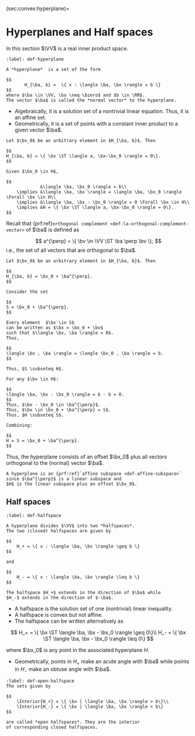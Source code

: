 (sec:convex:hyperplane)=
# Hyperplanes and Half spaces

In this section $\VV$ is a real inner product space.

````{prf:definition} Hyperplane
:label: def-hyperplane

A *hyperplane*  is a set of the form

$$
       H_{\ba, b} =  \{ x : \langle \ba, \bx \rangle = b \}
$$
where $\ba \in \VV, \ba \neq \bzero$ and $b \in \RR$.
The vector $\ba$ is called the *normal vector* to the hyperplane.
````


*  Algebraically, it is a solution set of a 
   nontrivial linear equation. 
   Thus, it is an affine set.
*  Geometrically, it is a set of points with a 
   constant inner product to a given vector $\ba$.

```{prf:theorem} Hyperplane second form
Let $\bx_0$ be an arbitrary element in $H_{\ba, b}$. Then

$$
H_{\ba, b} = \{ \bx \ST \langle a, \bx-\bx_0 \rangle = 0\}.
$$ 
```

```{prf:proof}
Given $\bx_0 \in H$,

$$
             &\langle \ba, \bx_0 \rangle = b\\
    \implies &\langle \ba, \bx \rangle = \langle \ba, \bx_0 \rangle \Forall \bx \in H\\
    \implies &\langle \ba, \bx - \bx_0 \rangle = 0 \Forall \bx \in H\\
    \implies &H = \{ \bx \ST \langle a, \bx-\bx_0 \rangle = 0\}.
$$
```

Recall that 
{prf:ref}`orthogonal complement <def-la-orthogonal-complement-vector>`
of $\ba$ is defined as

$$
a^{\perp} = \{ \bv \in \VV \ST  \ba \perp \bv \};
$$
i.e., the set of all vectors that are orthogonal to $\ba$.

```{prf:theorem} Hyperplane third form
Let $\bx_0$ be an arbitrary element in $H_{\ba, b}$. Then

$$
H_{\ba, b} = \bx_0 + \ba^{\perp}.
$$
```

```{prf:proof}
Consider the set

$$
S = \bx_0 + \ba^{\perp}. 
$$

Every element  $\bx \in S$
can be written as $\bx = \bx_0 + \bv$ 
such that $\langle \bv, \ba \rangle = 0$.
Thus,

$$
\langle \bx , \ba \rangle = \langle \bx_0 , \ba \rangle = b. 
$$

Thus, $S \subseteq H$.

For any $\bx \in H$:

$$
\langle \ba, \bx - \bx_0 \rangle = b - b = 0. 
$$
Thus, $\bx - \bx_0 \in \ba^{\perp}$. 
Thus, $\bx \in \bx_0 + \ba^{\perp} = S$.
Thus, $H \subseteq S$.

Combining:

$$
H = S = \bx_0 + \ba^{\perp}. 
$$
```
Thus, the hyperplane consists of an offset $\bx_0$ plus 
all vectors orthogonal to the (normal) vector $\ba$.

```{prf:observation}
A hyperplane is an {prf:ref}`affine subspace <def-affine-subspace>`
since $\ba^{\perp}$ is a linear subspace and 
$H$ is the linear subspace plus an offset $\bx_0$.
```

## Half spaces

````{prf:definition} halfspace
:label: def-halfspace

A hyperplane divides $\VV$ into two *halfspaces*.
The two (closed) halfspaces are given by

$$
    H_+ = \{ x : \langle \ba, \bx \rangle \geq b \}
$$

and

$$
    H_- = \{ x : \langle \ba, \bx \rangle \leq b \}
$$

The halfspace $H_+$ extends in the direction of $\ba$ while
$H_-$ extends in the direction of $-\ba$.
````


*  A halfspace is the solution set of one (nontrivial) linear inequality.
*  A halfspace  is convex but not affine.
*  The halfspace can be written alternatively as 

$$
    H_+  = \{ \bx \ST \langle \ba, \bx - \bx_0 \rangle \geq 0\}\\
    H_-  = \{ \bx \ST \langle \ba, \bx - \bx_0 \rangle \leq 0\}
$$


where $\bx_0$ is any point in the associated hyperplane $H$.
*  Geometrically, points in $H_+$ make an acute angle with $\ba$ 
   while points in $H_-$ make an obtuse angle with $\ba$.


````{prf:definition} Open halfspace
:label: def-open-halfspace
The sets given by

$$
    \Interior{H_+} = \{ \bx | \langle \ba, \bx \rangle > b\}\\
    \Interior{H_-} = \{ \bx | \langle \ba, \bx \rangle < b\}
$$

are called *open halfspaces*. They are the interior
of corresponding closed halfspaces.
````
